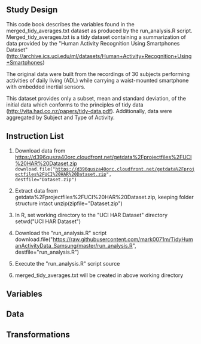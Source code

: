 ## Study Design
This code book describes the variables found in the merged_tidy_averages.txt dataset as produced by the run_analysis.R script. Merged_tidy_averages.txt is a tidy dataset containing a summarization of data provided by the "Human Activity Recognition Using Smartphones Dataset" (http://archive.ics.uci.edu/ml/datasets/Human+Activity+Recognition+Using+Smartphones)

The original data were built from the recordings of 30 subjects performing activities of daily living (ADL) while carrying a waist-mounted smartphone with embedded inertial sensors.

This dataset provides only a subset, mean and standard deviation, of the initial data which conforms to the principles of tidy data (http://vita.had.co.nz/papers/tidy-data.pdf). Additionally, data were aggregated by Subject and Type of Activity.

## Instruction List
1. Download data from https://d396qusza40orc.cloudfront.net/getdata%2Fprojectfiles%2FUCI%20HAR%20Dataset.zip
  <code>download.file("https://d396qusza40orc.cloudfront.net/getdata%2Fprojectfiles%2FUCI%20HAR%20Dataset.zip", destfile="Dataset.zip")</code>
  
2. Extract data from getdata%2Fprojectfiles%2FUCI%20HAR%20Dataset.zip, keeping folder structure intact
  unzip(zipfile="Dataset.zip")

3. In R, set working directory to the "UCI HAR Dataset" directory
  setwd("UCI HAR Dataset")

4. Download the "run_analysis.R" script
  download.file("https://raw.githubusercontent.com/mark0071m/TidyHumanActivityData_Samsung/master/run_analysis.R", destfile="run_analysis.R")
5. Execute the "run_analysis.R" script
  source
6. merged_tidy_averages.txt will be created in above working directory

## Variables



## Data



## Transformations 
